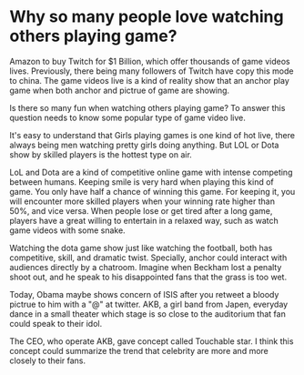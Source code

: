 # Why so many people love watching others playing game?

Amazon to buy Twitch for $1 Billion, which offer thousands of game videos lives. Previously, there being many followers of Twitch have copy this mode to china. The game videos live is a kind of reality show that an anchor play game when both anchor and pictrue of game are showing.

Is there so many fun when watching others playing game? To answer this question needs to know some popular type of game video live.

It's easy to understand that Girls playing games is one kind of hot live, there always being men watching pretty girls doing anything. But LOL or Dota show by skilled players is the hottest type on air. 

LoL and Dota are a kind of competitive online game with intense competing between humans. Keeping smile is very hard when playing this kind of game. You only have half a chance of winning this game. For keeping it, you will encounter more skilled players when your winning rate higher than 50%, and vice versa. When people lose or get tired after a long game, players have a great willing to entertain in a relaxed way, such as watch game videos with some snake.

Watching the dota game show just like watching the football, both has competitive, skill, and dramatic twist. Specially, anchor could interact with audiences directly by a chatroom. Imagine when Beckham lost a penalty shoot out, and he speak to his disappointed fans that the grass is too wet.

Today, Obama maybe shows concern of ISIS after you retweet a bloody pictrue to him with a "@" at twitter. AKB, a girl band from Japen, everyday dance in a small theater which stage is so close to the auditorium that fan could speak to their idol. 

The CEO, who operate AKB, gave concept called Touchable star. I think this concept could summarize the trend that celebrity are more and more closely to their fans. 
